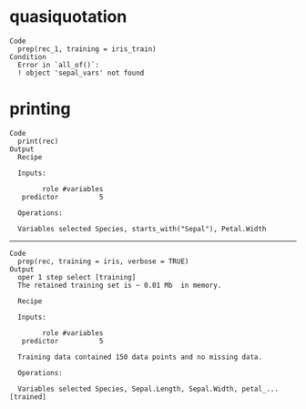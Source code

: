 # quasiquotation

    Code
      prep(rec_1, training = iris_train)
    Condition
      Error in `all_of()`:
      ! object 'sepal_vars' not found

# printing

    Code
      print(rec)
    Output
      Recipe
      
      Inputs:
      
            role #variables
       predictor          5
      
      Operations:
      
      Variables selected Species, starts_with("Sepal"), Petal.Width

---

    Code
      prep(rec, training = iris, verbose = TRUE)
    Output
      oper 1 step select [training] 
      The retained training set is ~ 0.01 Mb  in memory.
      
      Recipe
      
      Inputs:
      
            role #variables
       predictor          5
      
      Training data contained 150 data points and no missing data.
      
      Operations:
      
      Variables selected Species, Sepal.Length, Sepal.Width, petal_... [trained]

